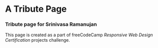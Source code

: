 # A Tribute Page
### Tribute page for Srinivasa Ramanujan

This page is created as a part of freeCodeCamp _Responsive Web Design Certification_ projects challenge.
